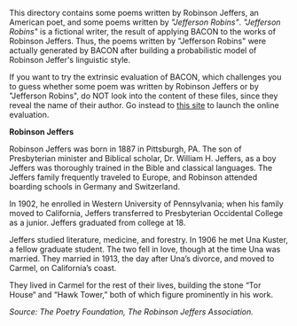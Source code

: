 This directory contains some poems written by Robinson Jeffers, an American poet, and some poems written by _"Jefferson Robins"_. _"Jefferson Robins"_ is a fictional writer, the result of applying BACON to the works of Robinson Jeffers. Thus, the poems written by "Jefferson Robins" were actually generated by BACON after building a probabilistic model of Robinson Jeffer's linguistic style.

If you want to try the extrinsic evaluation of BACON, which challenges you to guess whether some poem was written by Robinson Jeffers or by "Jefferson Robins", do NOT look into the content of these files, since they reveal the name of their author. Go instead to [this site](https://goo.gl/forms/kSwrXXOwt9mmMH893) to launch the online evaluation. 

**Robinson Jeffers**

Robinson Jeffers was born in 1887 in Pittsburgh, PA. The son of Presbyterian minister and Biblical scholar, Dr. William H. Jeffers, as a boy Jeffers was thoroughly trained in the Bible and classical languages. The Jeffers family frequently traveled to Europe, and Robinson attended boarding schools in Germany and Switzerland. 

In 1902, he enrolled in Western University of Pennsylvania; when his family moved to California, Jeffers transferred to Presbyterian Occidental College as a junior. Jeffers graduated from college at 18.

Jeffers studied literature, medicine, and forestry. In 1906 he met Una Kuster, a fellow graduate student. The two fell in love, though at the time Una was married. They married in 1913, the day after Una’s divorce, and moved to Carmel, on California’s coast. 

They lived in Carmel for the rest of their lives, building the stone “Tor House“ and “Hawk Tower,” both of which figure prominently in his work. 

_Source: The Poetry Foundation, The Robinson Jeffers Association._

   
